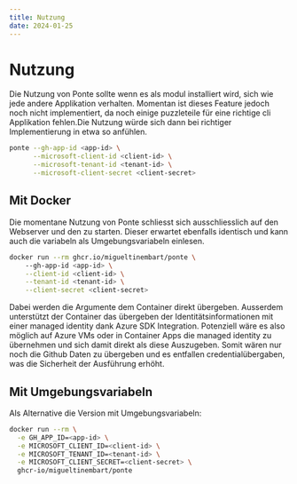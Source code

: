 ```yaml
---
title: Nutzung
date: 2024-01-25
---
```


# Nutzung

Die Nutzung von Ponte sollte wenn es als modul installiert wird, sich wie jede andere Applikation verhalten. Momentan ist dieses Feature jedoch noch nicht implementiert, da noch einige puzzleteile für eine richtige cli Applikation fehlen.Die Nutzung würde sich dann bei richtiger Implementierung in etwa so anfühlen. 

```bash
ponte --gh-app-id <app-id> \
      --microsoft-client-id <client-id> \
      --microsoft-tenant-id <tenant-id> \
      --microsoft-client-secret <client-secret>
```

## Mit Docker

Die momentane Nutzung von Ponte schliesst sich ausschliesslich auf den Webserver und den zu starten. Dieser erwartet ebenfalls identisch und kann auch die variabeln als Umgebungsvariabeln einlesen. 

```bash
docker run --rm ghcr.io/migueltinembart/ponte \ 
    --gh-app-id <app-id> \
    --client-id <client-id> \
    --tenant-id <tenant-id> \
    --client-secret <client-secret>
```

Dabei werden die Argumente dem Container direkt übergeben. Ausserdem unterstützt der Container das übergeben der Identitätsinformationen mit einer managed identity dank Azure SDK Integration. Potenziell wäre es also möglich auf Azure VMs oder in Container Apps die managed identity zu übernehmen und sich damit direkt als diese Auszugeben. Somit wären nur noch die Github Daten zu übergeben und es entfallen credentialübergaben, was die Sicherheit der Ausführung erhöht.

## Mit Umgebungsvariabeln

Als Alternative die Version mit Umgebungsvariabeln:

```bash
docker run --rm \
  -e GH_APP_ID=<app-id> \
  -e MICROSOFT_CLIENT_ID=<client-id> \
  -e MICROSOFT_TENANT_ID=<tenant-id> \
  -e MICROSOFT_CLIENT_SECRET=<client-secret> \
  ghcr-io/migueltinembart/ponte
```


